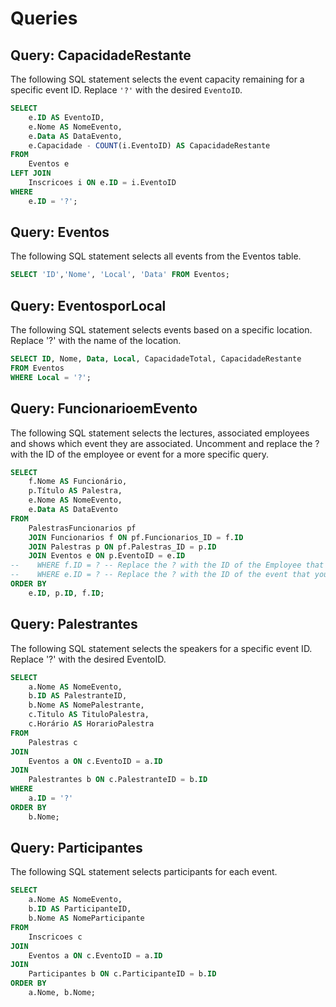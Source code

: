 # Queries

## Query: CapacidadeRestante

The following SQL statement selects the event capacity remaining for a specific event ID.
Replace `'?'` with the desired `EventoID`.

```sql
SELECT 
    e.ID AS EventoID,
    e.Nome AS NomeEvento,
    e.Data AS DataEvento,
    e.Capacidade - COUNT(i.EventoID) AS CapacidadeRestante
FROM 
    Eventos e
LEFT JOIN 
    Inscricoes i ON e.ID = i.EventoID
WHERE 
    e.ID = '?'; 
```

## Query: Eventos

The following SQL statement selects all events from the Eventos table.

```sql
SELECT 'ID','Nome', 'Local', 'Data' FROM Eventos;
```

## Query: EventosporLocal

The following SQL statement selects events based on a specific location.
Replace '?' with the name of the location.

```sql
SELECT ID, Nome, Data, Local, CapacidadeTotal, CapacidadeRestante
FROM Eventos
WHERE Local = '?'; 
```

## Query: FuncionarioemEvento

The following SQL statement selects the lectures, associated employees and shows which event they are associated.
Uncomment and replace the ? with the ID of the employee or event for a more specific query.

```sql
SELECT 
    f.Nome AS Funcionário,
    p.Título AS Palestra,
    e.Nome AS NomeEvento,
    e.Data AS DataEvento
FROM 
    PalestrasFuncionarios pf
    JOIN Funcionarios f ON pf.Funcionarios_ID = f.ID
    JOIN Palestras p ON pf.Palestras_ID = p.ID
    JOIN Eventos e ON p.EventoID = e.ID
--    WHERE f.ID = ? -- Replace the ? with the ID of the Employee that you want to look up
--    WHERE e.ID = ? -- Replace the ? with the ID of the event that you want to look up
ORDER BY
    e.ID, p.ID, f.ID;
```

## Query: Palestrantes

The following SQL statement selects the speakers for a specific event ID. Replace '?' with the desired EventoID.

```sql
SELECT 
    a.Nome AS NomeEvento,
    b.ID AS PalestranteID,
    b.Nome AS NomePalestrante,
    c.Titulo AS TituloPalestra,
    c.Horário AS HorarioPalestra
FROM 
    Palestras c
JOIN 
    Eventos a ON c.EventoID = a.ID
JOIN 
    Palestrantes b ON c.PalestranteID = b.ID
WHERE
    a.ID = '?'
ORDER BY 
    b.Nome;
```

## Query: Participantes

The following SQL statement selects participants for each event.

```sql
SELECT 
    a.Nome AS NomeEvento,
    b.ID AS ParticipanteID,
    b.Nome AS NomeParticipante
FROM 
    Inscricoes c
JOIN 
    Eventos a ON c.EventoID = a.ID
JOIN 
    Participantes b ON c.ParticipanteID = b.ID
ORDER BY 
    a.Nome, b.Nome;
```
